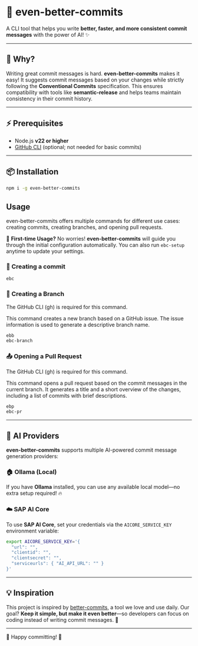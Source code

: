 # 🚀 even-better-commits

A CLI tool that helps you write **better, faster, and more consistent commit messages** with the power of AI! ✨

---

## 🎯 Why?
Writing great commit messages is hard. **even-better-commits** makes it easy! It suggests commit messages based on your changes while strictly following the **Conventional Commits** specification. This ensures compatibility with tools like **semantic-release** and helps teams maintain consistency in their commit history.

---

## ⚡ Prerequisites
- Node.js **v22 or higher**
- [GitHub CLI](https://cli.github.com/) (optional; not needed for basic commits) 

---

## 📦 Installation
```sh
npm i -g even-better-commits
```

## Usage
even-better-commits offers multiple commands for different use cases: creating commits, creating branches, and opening pull requests.

🚀 **First-time Usage?** No worries! **even-better-commits** will guide you through the initial configuration automatically. You can also run `ebc-setup` anytime to update your settings.

### 📝 Creating a commit
```sh
ebc
```

### 🌿 Creating a Branch

The GitHub CLI (gh) is required for this command.

This command creates a new branch based on a GitHub issue. The issue information is used to generate a descriptive branch name.
```sh
ebb
ebc-branch
```

### 📤 Opening a Pull Request

The GitHub CLI (gh) is required for this command.

This command opens a pull request based on the commit messages in the current branch. It generates a title and a short overview of the changes, including a list of commits with brief descriptions.
```sh
ebp
ebc-pr
```
---

## 🧠 AI Providers
**even-better-commits** supports multiple AI-powered commit message generation providers:

### 🏠 Ollama (Local)
If you have **Ollama** installed, you can use any available local model—no extra setup required! 🔥

### ☁️ SAP AI Core
To use **SAP AI Core**, set your credentials via the `AICORE_SERVICE_KEY` environment variable:
```sh
export AICORE_SERVICE_KEY='{
  "url": "",
  "clientid": "",
  "clientsecret": "",
  "serviceurls": { "AI_API_URL": "" }
}'
```

---

## 💡 Inspiration
This project is inspired by [better-commits](https://github.com/Everduin94/better-commits), a tool we love and use daily. Our goal? **Keep it simple, but make it even better**—so developers can focus on coding instead of writing commit messages. 💙

---

🎉 Happy committing! 🚀
